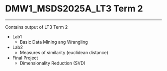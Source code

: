 # DMW1_MSDS2025A_LT3 Term 2
***
Contains output of LT3 Term 2

- Lab1
  -  Basic Data Mining ang Wrangling
- Lab2
  - Measures of similarity (euclidean distance)
- Final Project
  - Dimensionality Reduction (SVD)